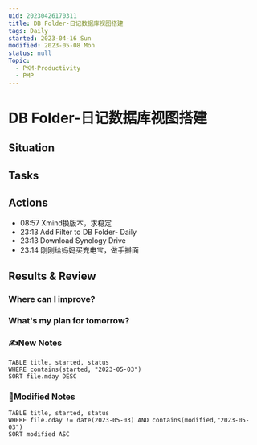 ```yaml
---
uid: 20230426170311
title: DB Folder-日记数据库视图搭建
tags: Daily
started: 2023-04-16 Sun
modified: 2023-05-08 Mon
status: null
Topic:
  - PKM-Productivity
  - PMP
---
```

# DB Folder-日记数据库视图搭建
## Situation

## Tasks

## Actions
- 08:57 Xmind换版本，求稳定
- 23:13 Add Filter to DB Folder- Daily
- 23:13 Download Synology Drive
- 23:14 刚刚给妈妈买充电宝，做手擀面

## Results & Review
### Where can I improve?
### What's my plan for tomorrow?

### ✍️New Notes

```dataview
TABLE title, started, status
WHERE contains(started, "2023-05-03")
SORT file.mday DESC
```

### 📝Modified Notes

```dataview
TABLE title, started, status
WHERE file.cday != date(2023-05-03) AND contains(modified,"2023-05-03")
SORT modified ASC
```